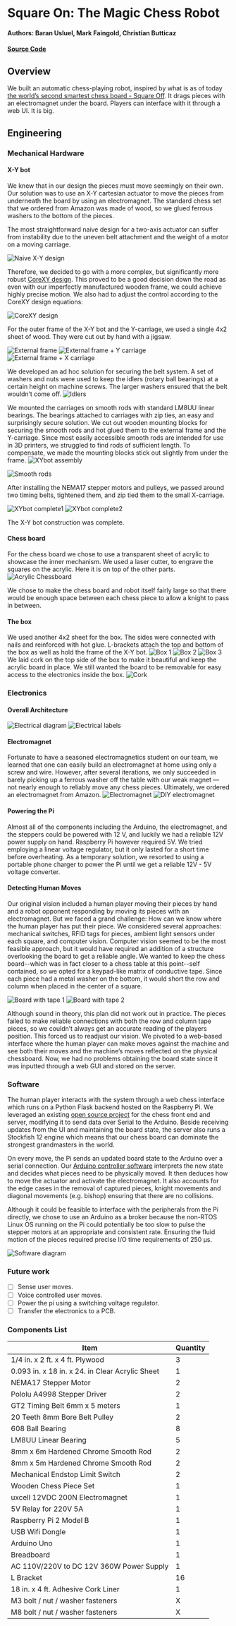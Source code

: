 # Square On: The Magic Chess Robot

#### Authors: Baran Usluel, Mark Faingold, Christian Butticaz

#### [Source Code](https://github.com/baranusluel/square-on/tree/main/software)

## Overview

We built an automatic chess-playing robot, inspired by what is as of today [the world’s second smartest chess board - Square Off](https://squareoffnow.com/). It drags pieces with an electromagnet under the board. Players can interface with it through a web UI. It is big.

## Engineering
### Mechanical Hardware 
#### X-Y bot
We knew that in our design the pieces must move seemingly on their own. Our solution was to use an X-Y cartesian actuator to move the pieces from underneath the board by using an electromagnet. The standard chess set that we ordered from Amazon was made of wood, so we glued ferrous washers to the bottom of the pieces. 

The most straightforward naive design for a two-axis actuator can suffer from instability due to the uneven belt attachment and the weight of a motor on a moving carriage.

![Naive X-Y design](assets/image9.png)

Therefore, we decided to go with a more complex, but significantly more robust [CoreXY design](http://corexy.com/theory.html). This proved to be a good decision down the road as even with our imperfectly manufactured wooden frame, we could achieve highly precise motion. We also had to adjust the control according to the CoreXY design equations:

![CoreXY design](assets/image13.png)

For the outer frame of the X-Y bot and the Y-carriage, we used a single 4x2 sheet of wood. They were cut out by hand with a jigsaw.

![External frame](assets/image6.jpg)
![External frame + Y carriage](assets/image3.jpg)
![External frame + X carriage](assets/image2.jpg)

We developed an ad hoc solution for securing the belt system. A set of washers and nuts were used to keep the idlers (rotary ball bearings) at a certain height on machine screws. The larger washers ensured that the belt wouldn’t come off.
![Idlers](assets/image1.jpg)

We mounted the carriages on smooth rods with standard LM8UU linear bearings. The bearings attached to carriages with zip ties, an easy and surprisingly secure solution. We cut out wooden mounting blocks for securing the smooth rods and hot glued them to the external frame and the Y-carriage. Since most easily accessible smooth rods are intended for use in 3D printers, we struggled to find rods of sufficient length. To compensate, we made the mounting blocks stick out slightly from under the frame. 
![XYbot assembly](assets/image16.jpg)

![Smooth rods](assets/image18.jpg)

After installing the NEMA17 stepper motors and pulleys, we passed around two timing belts, tightened them, and zip tied them to the small X-carriage. 

![XYbot complete1](assets/image10.jpg)
![XYbot complete2](assets/image12.jpg)

The X-Y bot construction was complete.

#### Chess board
For the chess board we chose to use a transparent sheet of acrylic to showcase the inner mechanism. We used a laser cutter, to engrave the squares on the acrylic. Here it is on top of the other parts.
![Acrylic Chessboard](assets/image23.jpg)

We chose to make the chess board and robot itself fairly large so that there would be enough space between each chess piece to allow a knight to pass in between.

#### The box
We used another 4x2 sheet for the box. The sides were connected with nails and reinforced with hot glue. L-brackets attach the top and bottom of the box as well as hold the frame of the X-Y bot.
![Box 1](assets/image8.jpg)
![Box 2](assets/image15.jpg)
![Box 3](assets/image14.jpg)
We laid cork on the top side of the box to make it beautiful and keep the acrylic board in place. We still wanted the board to be removable for easy access to the electronics inside the box. 
![Cork](assets/image4.jpg)

### Electronics
#### Overall Architecture
![Electrical diagram](assets/image17.png)
![Electrical labels](assets/image19.png)

#### Electromagnet
Fortunate to have a seasoned electromagnetics student on our team, we learned that one can easily build an electromagnet at home using only a screw and wire. However, after several iterations, we only succeeded in barely picking up a ferrous washer off the table with our weak magnet — not nearly enough to reliably move any chess pieces. Ultimately, we ordered an electromagnet from Amazon. 
![Electromagnet](assets/image5.png)
![DIY electromagnet](assets/image11.jpg)

#### Powering the Pi
Almost all of the components including the Arduino, the electromagnet, and the steppers could be powered with 12 V, and luckily we had a reliable 12V power supply on hand. Raspberry Pi however required 5V. We tried employing a linear voltage regulator, but it only lasted for a short time before overheating. As a temporary solution, we resorted to using a portable phone charger to power the Pi until we get a reliable 12V - 5V voltage converter. 

#### Detecting Human Moves
Our original vision included a human player moving their pieces by hand and a robot opponent responding by moving its pieces with an electromagnet. But we faced a grand challenge: How can we know where the human player has put their piece. We considered several approaches: mechanical switches, RFID tags for pieces, ambient light sensors under each square, and computer vision. Computer vision seemed to be the most feasible approach, but it would have required an addition of a structure overlooking the board to get a reliable angle. We wanted to keep the chess board--which was in fact closer to a chess table at this point--self contained, so we opted for a keypad-like matrix of conductive tape. Since each piece had a metal washer on the bottom, it would short the row and column when placed in the center of a square. 

![Board with tape 1](assets/image22.jpg)
![Board with tape 2](assets/image21.jpg)

Although sound in theory, this plan did not work out in practice. The pieces failed to make reliable connections with both the row and column tape pieces, so we couldn’t always get an accurate reading of the players position. This forced us to readjust our vision. We pivoted to a web-based interface where the human player can make moves against the machine and see both their moves and the machine’s moves reflected on the physical chessboard. Now, we had no problems obtaining the board state since it was inputted through a web GUI and stored on the server. 

### Software
The human player interacts with the system through a web chess interface which runs on a Python Flask backend hosted on the Raspberry Pi. We leveraged an existing [open source project](https://github.com/baranusluel/flask-chess-platform/) for the chess front end and server, modifying it to send data over Serial to the Arduino. Beside receiving updates from the UI and maintaining the board state, the server also runs a Stockfish 12 engine which means that our chess board can dominate the strongest grandmasters in the world. 

On every move, the Pi sends an updated board state to the Arduino over a serial connection. Our [Arduino controller software](https://github.com/baranusluel/square-on/blob/main/software/arduino-controller/arduino-controller.ino) interprets the new state and decides what pieces need to be physically moved. It then deduces how to move the actuator and activate the electromagnet. It also accounts for the edge cases in the removal of captured pieces, knight movements and diagonal movements (e.g. bishop) ensuring that there are no collisions. 

Although it could be feasible to interface with the peripherals from the Pi directly, we chose to use an Arduino as a broker because the non-RTOS Linux OS running on the Pi could potentially be too slow to pulse the stepper motors at an appropriate and consistent rate. Ensuring the fluid motion of the pieces required precise I/O time requirements of 250 μs. 

![Software diagram](assets/image7.png)

### Future work 
- [ ] Sense user moves.  
- [ ] Voice controlled user moves.  
- [ ] Power the pi using a switching voltage regulator.  
- [ ] Transfer the electronics to a PCB.

### Components List

| Item | Quantity |
|------|----------|
| 1/4 in. x 2 ft. x 4 ft. Plywood | 3 |
| 0.093 in. x 18 in. x 24. in Clear Acrylic Sheet | 1 |
| NEMA17 Stepper Motor | 2 |
| Pololu A4998 Stepper Driver | 2 |
| GT2 Timing Belt 6mm x 5 meters | 1 |
| 20 Teeth 8mm Bore Belt Pulley | 2 |
| 608 Ball Bearing | 8 |
| LM8UU Linear Bearing | 5 |
| 8mm x 6m Hardened Chrome Smooth Rod | 2 |
| 8mm x 5m Hardened Chrome Smooth Rod | 2 |
| Mechanical Endstop Limit Switch | 2 |
| Wooden Chess Piece Set | 1 |
| uxcell 12VDC 200N Electromagnet | 1 |
| 5V Relay for 220V 5A | 1 |
| Raspberry Pi 2 Model B | 1 |
| USB Wifi Dongle | 1 |
| Arduino Uno | 1 |
| Breadboard | 1 |
| AC 110V/220V to DC 12V 360W Power Supply | 1 |
| L Bracket | 16 |
| 18 in. x 4 ft. Adhesive Cork Liner | 1 |
| M3 bolt / nut / washer fasteners | X |
| M8 bolt / nut / washer fasteners | X |
